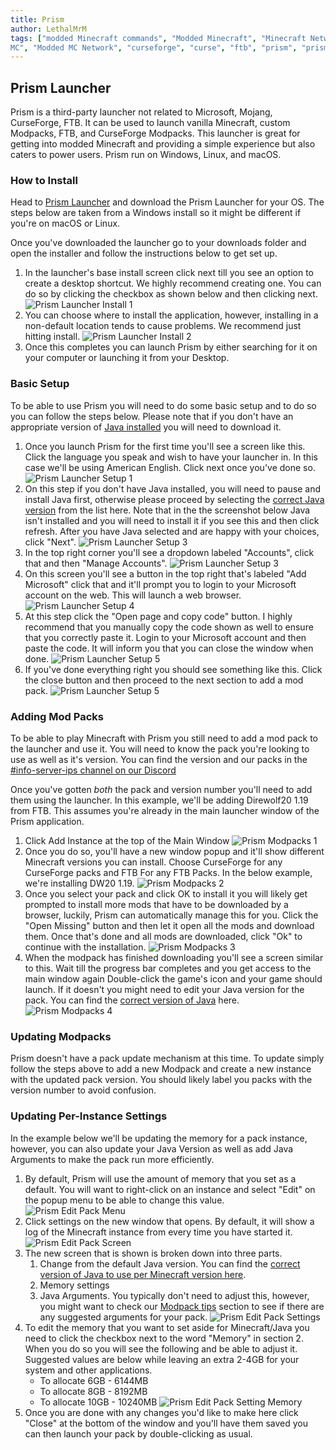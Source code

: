 ```yaml
---
title: Prism
author: LethalMrM
tags: ["modded Minecraft commands", "Modded Minecraft", "Minecraft Network", "ShadowNode", "ShadowNode Modded", "Modded
MC", "Modded MC Network", "curseforge", "curse", "ftb", "prism", "prism launcher", "how-to"]
---
```


## Prism Launcher

Prism is a third-party launcher not related to Microsoft, Mojang, CurseForge,  FTB. It can be used to launch vanilla Minecraft, custom Modpacks, FTB, and CurseForge Modpacks. This launcher is great for getting into modded Minecraft and providing a simple experience but also caters to power users. Prism run on Windows, Linux, and macOS.

### How to Install
Head to [Prism Launcher](https://prismlauncher.org/download/) and download the Prism Launcher for your OS. The steps below are taken from a Windows install so it might be different if you're on macOS or Linux.

Once you've downloaded the launcher go to your downloads folder and open the installer and follow the instructions below to get set up.
1. In the launcher's base install screen click next till you see an option to create a desktop shortcut. We highly recommend creating one. You can do so by clicking the checkbox as shown below and then clicking next.
   ![Prism Launcher Install 1](/assets/images/launchers/prism/prism_installer_1.png)
2. You can choose where to install the application, however, installing in a non-default location tends to cause problems. We recommend just hitting install.
   ![Prism Launcher Install 2](/assets/images/launchers/prism/prism_installer_2.png)
3. Once this completes you can launch Prism by either searching for it on your computer or launching it from your Desktop.

### Basic Setup
To be able to use Prism you will need to do some basic setup and to do so you can follow the steps below. Please note that if you don't have an appropriate version of [Java installed](/home/guides/java-versions/) you will need to download it.

1. Once you launch Prism for the first time you'll see a screen like this. Click the language you speak and wish to have your launcher in. In this case we'll be using American English. Click next once you've done so.
   ![Prism Launcher Setup 1](/assets/images/launchers/prism/prism_setup_1.png)
2. On this step if you don't have Java installed, you will need to pause and install Java first, otherwise please proceed by selecting the [correct Java version](/home/guides/java-versions/) from the list here. Note that in the the screenshot below Java isn't installed and you will need to install it if you see this and then click refresh. After you have Java selected and are happy with your choices, click "Next".
![Prism Launcher Setup 3](/assets/images/launchers/prism/prism_setup_2.png)
3. In the top right corner you'll see a dropdown labeled "Accounts", click that and then "Manage Accounts".
   ![Prism Launcher Setup 3](/assets/images/launchers/prism/prism_setup_3.png)
4. On this screen you'll see a button in the top right that's labeled "Add Microsoft" click that and it'll prompt you to login to your Microsoft account on the web. This will launch a web browser.
   ![Prism Launcher Setup 4](/assets/images/launchers/prism/prism_setup_4.png)
5. At this step click the "Open page and copy code" button. I highly recommend that you manually copy the code shown as well to ensure that you correctly paste it. Login to your Microsoft account and then paste the code. It will inform you that you can close the window when done.
   ![Prism Launcher Setup 5](/assets/images/launchers/prism/prism_setup_5.png)
6. If you've done everything right you should see something like this. Click the close button and then proceed to the next section to add a mod pack.
   ![Prism Launcher Setup 5](/assets/images/launchers/prism/prism_setup_6_1.png)

### Adding Mod Packs
To be able to play Minecraft with Prism you still need to add a mod pack to the launcher and use it. You will need to know the pack you're looking to use as well as it's version. You can find the version and our packs in the [#info-server-ips channel on our Discord](https://discord.shadownode.ca)

Once you've gotten *both* the pack and version number you'll need to add them using the launcher. In this example, we'll be adding Direwolf20 1.19 from FTB. This assumes you're already in the main launcher window of the Prism application.
1. Click Add Instance at the top of the Main Window
   ![Prism Modpacks 1](/assets/images/launchers/prism/prism_modpack_1.png)
2. Once you do so, you'll have a new window popup and it'll show different Minecraft versions you can install. Choose CurseForge for any CurseForge packs and FTB For any FTB Packs. In the below example, we're installing DW20 1.19.
   ![Prism Modpacks 2](/assets/images/launchers/prism/prism_modpack_2.png)
3. Once you select your pack and click OK to install it you will likely get prompted to install more mods that have to be downloaded by a browser, luckily, Prism can automatically manage this for you. Click the "Open Missing" button and then let it open all the mods and download them. Once that's done and all mods are downloaded, click "Ok" to continue with the installation.
   ![Prism Modpacks 3](/assets/images/launchers/prism/prism_modpack_3.png)
4. When the modpack has finished downloading you'll see a screen similar to this. Wait till the progress bar completes and you get access to the main window again Double-click the game's icon and your game should launch. If it doesn't you might need to edit your Java version for the pack. You can find the [correct version of Java](https://shadownode.net/home/guides/java-versions/) here.
   ![Prism Modpacks 4](/assets/images/launchers/prism/prism_modpack_4.png)

### Updating Modpacks
Prism doesn't have a pack update mechanism at this time. To update simply follow the steps above to add a new Modpack and create a new instance with the updated pack version. You should likely label you packs with the version number to avoid confusion.

### Updating Per-Instance Settings
In the example below we'll be updating the memory for a pack instance, however, you can also update your Java Version as well as add Java Arguments to make the pack run more efficiently.
1. By default, Prism will use the amount of memory that you set as a default. You will want to right-click on an instance and select "Edit" on the popup menu to be able to change this value.
   ![Prism Edit Pack Menu](/assets/images/launchers/prism/prism_editpack_step_1.png)
2. Click settings on the new window that opens. By default, it will show a log of the Minecraft instance from every time you have started it.
   ![Prism Edit Pack Screen](/assets/images/launchers/prism/prism_editpack_step_2.png)
3. The new screen that is shown is broken down into three parts.
   1. Change from the default Java version. You can find the [correct version of Java to use per Minecraft version here](/home/guides/java-versions/).
   2. Memory settings
   3. Java Arguments. You typically don't need to adjust this, however, you might want to check our [Modpack tips](/modpack-tips/) section to see if there are any suggested arguments for your pack.
      ![Prism Edit Pack Settings](/assets/images/launchers/prism/prism_editpack_step_3.png)
4. To edit the memory that you want to set aside for Minecraft/Java you need to click the checkbox next to the word "Memory" in section 2. When you do so you will see the following and be able to adjust it. Suggested values are below while leaving an extra 2-4GB for your system and other applications.
   * To allocate 6GB - 6144MB
   * To allocate 8GB - 8192MB
   * To allocate 10GB - 10240MB
     ![Prism Edit Pack Setting Memory](/assets/images/launchers/prism/prism_editpack_step_4.png)
5. Once you are done with any changes you'd like to make here click "Close" at the bottom of the window and you'll have them saved you can then launch your pack by double-clicking as usual.
